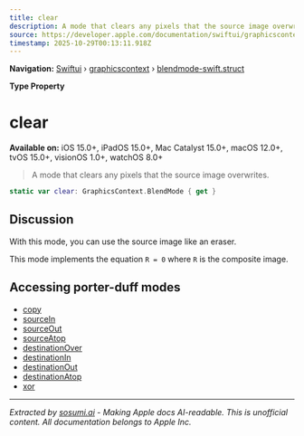 ```yaml
---
title: clear
description: A mode that clears any pixels that the source image overwrites.
source: https://developer.apple.com/documentation/swiftui/graphicscontext/blendmode-swift.struct/clear
timestamp: 2025-10-29T00:13:11.918Z
---
```


**Navigation:** [Swiftui](/documentation/swiftui) › [graphicscontext](/documentation/swiftui/graphicscontext) › [blendmode-swift.struct](/documentation/swiftui/graphicscontext/blendmode-swift.struct)

**Type Property**

# clear

**Available on:** iOS 15.0+, iPadOS 15.0+, Mac Catalyst 15.0+, macOS 12.0+, tvOS 15.0+, visionOS 1.0+, watchOS 8.0+

> A mode that clears any pixels that the source image overwrites.

```swift
static var clear: GraphicsContext.BlendMode { get }
```

## Discussion

With this mode, you can use the source image like an eraser.

This mode implements the equation `R = 0` where `R` is the composite image.

## Accessing porter-duff modes

- [copy](/documentation/swiftui/graphicscontext/blendmode-swift.struct/copy)
- [sourceIn](/documentation/swiftui/graphicscontext/blendmode-swift.struct/sourcein)
- [sourceOut](/documentation/swiftui/graphicscontext/blendmode-swift.struct/sourceout)
- [sourceAtop](/documentation/swiftui/graphicscontext/blendmode-swift.struct/sourceatop)
- [destinationOver](/documentation/swiftui/graphicscontext/blendmode-swift.struct/destinationover)
- [destinationIn](/documentation/swiftui/graphicscontext/blendmode-swift.struct/destinationin)
- [destinationOut](/documentation/swiftui/graphicscontext/blendmode-swift.struct/destinationout)
- [destinationAtop](/documentation/swiftui/graphicscontext/blendmode-swift.struct/destinationatop)
- [xor](/documentation/swiftui/graphicscontext/blendmode-swift.struct/xor)

---

*Extracted by [sosumi.ai](https://sosumi.ai) - Making Apple docs AI-readable.*
*This is unofficial content. All documentation belongs to Apple Inc.*
